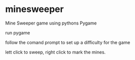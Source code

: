 # minesweeper
Mine Sweeper game using pythons Pygame

run pygame

follow the comand prompt to set up a difficulty for the game

lett click to sweep, right click to mark the mines.
